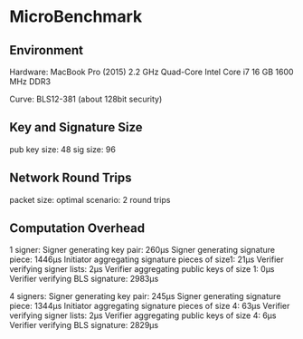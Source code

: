 # MicroBenchmark

## Environment

Hardware: 
MacBook Pro (2015)
2.2 GHz Quad-Core Intel Core i7
16 GB 1600 MHz DDR3

Curve: 
BLS12-381 (about 128bit security)

## Key and Signature Size

pub key size: 48
sig size: 96

## Network Round Trips

packet size: 
optimal scenario: 2 round trips

## Computation Overhead

1 signer:
Signer generating key pair: 260µs
Signer generating signature piece: 1446µs
Initiator aggregating signature pieces of size1: 21µs
Verifier verifying signer lists: 2µs
Verifier aggregating public keys of size 1: 0µs
Verifier verifying BLS signature: 2983µs

4 signers:
Signer generating key pair: 245µs
Signer generating signature piece: 1344µs
Initiator aggregating signature pieces of size 4: 63µs
Verifier verifying signer lists: 2µs
Verifier aggregating public keys of size 4: 6µs
Verifier verifying BLS signature: 2829µs